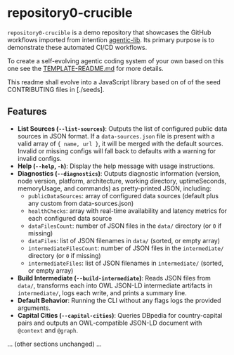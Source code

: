 # repository0-crucible

`repository0-crucible` is a demo repository that showcases the GitHub workflows imported from intentïon [agentic-lib](nhttps://github.com/xn-intenton-z2a/agentic-lib). Its primary purpose is to demonstrate these automated CI/CD workflows.

To create a self-evolving agentic coding system of your own based on this one see the [TEMPLATE-README.md](./TEMPLATE-README.md) for more details.

This readme shall evolve into a JavaScript library based on of of the seed CONTRIBUTING files in [./seeds].

## Features

- **List Sources (`--list-sources`)**: Outputs the list of configured public data sources in JSON format. If a `data-sources.json` file is present with a valid array of `{ name, url }`, it will be merged with the default sources. Invalid or missing configs will fall back to defaults with a warning for invalid configs.
- **Help (`--help`, `-h`)**: Display the help message with usage instructions.
- **Diagnostics (`--diagnostics`)**: Outputs diagnostic information (version, node version, platform, architecture, working directory, uptimeSeconds, memoryUsage, and commands) as pretty-printed JSON, including:
  - `publicDataSources`: array of configured data sources (default plus any custom from data-sources.json)
  - `healthChecks`: array with real-time availability and latency metrics for each configured data source
  - `dataFilesCount`: number of JSON files in the `data/` directory (or `0` if missing)
  - `dataFiles`: list of JSON filenames in `data/` (sorted, or empty array)
  - `intermediateFilesCount`: number of JSON files in the `intermediate/` directory (or `0` if missing)
  - `intermediateFiles`: list of JSON filenames in `intermediate/` (sorted, or empty array)
- **Build Intermediate (`--build-intermediate`)**: Reads JSON files from `data/`, transforms each into OWL JSON-LD intermediate artifacts in `intermediate/`, logs each write, and prints a summary line.
- **Default Behavior**: Running the CLI without any flags logs the provided arguments.
- **Capital Cities (`--capital-cities`)**: Queries DBpedia for country-capital pairs and outputs an OWL-compatible JSON-LD document with `@context` and `@graph`.

... (other sections unchanged) ...